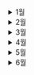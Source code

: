 <details>
 <summary>1월</summary>


<div markdown="1">

# 1월

![snow-flakes-g01a94a110_640](README.assets/snow-flakes-g01a94a110_640.jpg)

- 💪[1월 1일](./1월/1.1.md)
- 🧑‍🤝‍🧑[1월 2일](./1월/1.2.md)
- 👨‍💻[1월 3일](./1월/1.3.md)
- 👼[1월 4일](./1월/1.4.md)
- 🥺[1월 5일](./1월/1.5.md)
- 🤴[1월 6일](./1월/1.6.md)
- 👉[1월 7일](./1월/1.7.md)
- 🍒[1월 8일](./1월/1.8.md)
- ✍️[1월 9일](./1월/1.9.md)
- ⭐[1월 10일](./1월/1.10.md)
- 🐷[1월 11일](./1월/1.11.md)
- 🎒[1월 12일](./1월/1.12.md)
- 💥[1월 13일](./1월/1.13.md)
- 🧵[1월 14일](./1월/1.14.md)
- 🥿[1월 15일](./1월/1.15.md)
- 🥐[1월 16일](./1월/1.16.md)
- 😷[1월 17일](./1월/1.17.md)
- 👳[1월 18일](./1월/1.18.md)
- 🗻[1월 19일](./1월/1.19.md)
- 👩‍🍳[1월 20일](./1월/1.20.md)
- 👅[1월 21일](./1월/1.21.md)
- 🐇[1월 22일](./1월/1.22.md)
- 😵[1월 23일](./1월/1.23.md)
- 👹[1월 24일](./1월/1.24.md)
- 👨‍🦰[1월 25일](./1월/1.25.md)
- 🦾[1월 26일](./1월/1.26.md)
- 👲[1월 27일](./1월/1.27.md)
- 👨‍🌾[1월 28일](./1월/1.28.md)
- 👟[1월 29일](./1월/1.29.md)
- 🍪[1월 30일](./1월/1.30.md)
- 🙄[1월 31일](./1월/1.31.md)

</div>
</details>

<details>
 <summary>2월</summary>
<div markdown="1">

# 2월

![c1d13f1d962efb0dd59f4f1e9f9570c9-600x400](README.assets/c1d13f1d962efb0dd59f4f1e9f9570c9-600x400.jpg)

- 🥪[2월 1일](./2월/2.1.md)
- 🏏[2월 2일](./2월/2.2.md)
- 🏈[2월 3일](./2월/2.3.md)
- 💃[2월 4일](./2월/2.4.md)
- 🎒[2월 5일](./2월/2.5.md)
- 😓[2월 6일](./2월/2.6.md)
- 😨[2월 7일](./2월/2.7.md)
- 😱[2월 8일](./2월/2.8.md)
- 🍼[2월 9일](./2월/2.9.md)
- 💧[2월 10일](./2월/2.10.md)
- 🌊[2월 11일](./2월/2.11.md)
- 🥽[2월 12일](./2월/2.12.md)
- 👕[2월 13일](./2월/2.13.md)
- 🧤[2월 14일](./2월/2.14.md)
- 👮[2월 15일](./2월/2.15.md)
- 🧒[2월 16일](./2월/2.16.md)
- 👀[2월 17일](./2월/2.17.md)
- 😂[2월 18일](./2월/2.18.md)
- ⛳[2월 19일](./2월/2.19.md)
- 🥌[2월 20일](./2월/2.20.md)
- 🏃‍♀️[2월 21일](./2월/2.21.md)
- ⚽[2월 22일](./2월/2.22.md)
- 👖[2월 23일](./2월/2.23.md)
- 🥽[2월 24일](./2월/2.24.md)
- 👩‍💻[2월 25일](./2월/2.25.md)
- 👱‍♀️[2월 26일](./2월/2.26.md)
- 🥙[2월 27일](./2월/2.27.md)
- 🧆[2월 28일](./2월/2.28.md)

</div>
</details>



<details>
 <summary>3월</summary>
<div markdown="1">

# 3월

![3](README.assets/3.jpg)


- 🥃[3월 1일](./3월/3.1.md)

- 😴[3월 2일](./3월/3.2.md)

- 🦢[3월 3일](./3월/3.3.md)

- 🦉[3월 4일](./3월/3.4.md)

- 👨‍🦱[3월 5일](./3월/3.5.md)

- 💅[3월 6일](./3월/3.6.md)

- 👲[3월 7일](./3월/3.7.md)

- 👛[3월 8일](./3월/3.8.md)

- 🏵️[3월 9일](./3월/3.9.md)

- 🤯[3월 10일](./3월/3.10.md)

- 👣[3월 11일](./3월/3.11.md)

- 🦷[3월 12일](./3월/3.12.md)

- 🙈[3월 13일](./3월/3.13.md)

- 🦒[3월 14일](./3월/3.14.md)

- 🙇[3월 15일](./3월/3.15.md)

- 👓[3월 16일](./3월/3.16.md)

- 👕[3월 17일](./3월/3.17.md)

- 🐣[3월 18일](./3월/3.18.md)

- 🐤[3월 19일](./3월/3.19.md)

- 🌈[3월 20일](./3월/3.20.md)

- 🍦[3월 21일](./3월/3.21.md)

- 🍬[3월 22일](./3월/3.22.md)

- 🍕[3월 23일](./3월/3.23.md)

- 🏠[3월 24일](./3월/3.24.md)

- 🛩️[3월 25일](./3월/3.25.md)

- 🥝[3월 26일](./3월/3.26.md)

- 👩‍🚒[3월 27일](./3월/3.27.md)

- 💐[3월 28일](./3월/3.28.md)

- 🥳[3월 29일](./3월/3.29.md)

- 🐙[3월 30일](./3월/3.30.md)

- ❄️[3월 31일](./3월/3.31.md)

</div>
</details>




<details>
 <summary>4월</summary>
<div markdown="1">

# 4월

![shutterstock_571501372-1024x576](README.assets/shutterstock_571501372-1024x576.jpg)


- ☘️[4월 1일](./4월/4.1.md)

- 🐠[4월 2일](./4월/4.2.md)

- 🧄[4월 3일](./4월/4.3.md)

- 🎼[4월 4일](./4월/4.4.md)

- 👑[4월 5일](./4월/4.5.md)

- 👒[4월 6일](./4월/4.6.md)

- 🍵[4월 7일](./4월/4.7.md)

- 🤧[4월 8일](./4월/4.8.md)

- 🍁[4월 9일](./4월/4.9.md)

- 🚁[4월 10일](./4월/4.10.md)

- ☄️[4월 11일](./4월/4.11.md)

- 💙[4월 12일](./4월/4.12.md)

- 🚨[4월 13일](./4월/4.13.md)

- 🛩️[4월 14일](./4월/4.14.md)

- 🍰[4월 15일](./4월/4.15.md)

- 🧉[4월 16일](./4월/4.16.md)

- 👇[4월 17일](./4월/4.17.md)

- 🥣[4월 18일](./4월/4.18.md)

- 🐋[4월 19일](./4월/4.19.md)

- 🤳[4월 20일](./4월/4.20.md)

- 😙[4월 21일](./4월/4.21.md)

- 👨‍🔧[4월 22일](./4월/4.22.md)

- 🛎️[4월 23일](./4월/4.23.md)

- 🌐[4월 24일](./4월/4.24.md)

- 🥇[4월 25일](./4월/4.25.md)

- 🍂[4월 26일](./4월/4.26.md)

- 👩‍🌾[4월 27일](./4월/4.27.md)

- 👑[4월 28일](./4월/4.28.md)

- 🌠[4월 29일](./4월/4.29.md)

- 🍃[4월 30일](./4월/4.30.md)

  </div>
</details>



<details>
 <summary>5월</summary>
<div markdown="1">

# 5월

![2020051580222_0](README.assets/2020051580222_0.jpg)


- 🩹[5월 1일](./5월/5.1.md)

- ⚙️[5월 2일](./5월/5.2.md)
  
- 🐙[5월 3일](./5월/5.3.md)
  
- 🦾[5월 4일](./5월/5.4.md)
  
- 🐣[5월 5일](./5월/5.5.md)
  
- 🗿[5월 6일](./5월/5.6.md)
  
- 🕸️[5월 7일](./5월/5.7.md)
  
- ⛰️[5월 8일](./5월/5.8.md)
  
- 👀[5월 9일](./5월/5.9.md)
  
- ⏰[5월 10일](./5월/5.10.md)
  
- 🚀[5월 11일](./5월/5.11.md)
  
- 📯[5월 12일](./5월/5.12.md)
  
- 🙇‍♀️[5월 13일](./5월/5.13.md)
  
- 🍘[5월 14일](./5월/5.14.md)
  
- 🍝[5월 15일](./5월/5.15.md)
  
- 🐦[5월 16일](./5월/5.16.md)
  
- 🌾[5월 17일](./5월/5.17.md)
  
  
  
  </div>
  </details>







<details>
 <summary>6월</summary>
<div markdown="1">


# 6월


- 🥃[6월 1일](./6월/6.1.md)
  </div>
  </details>